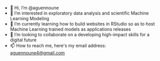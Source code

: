 - 👋 Hi, I’m @aguennoune
- 👀 I’m interested in exploratory data analysis and scientific Machine Learning Modeling
- 🌱 I’m currently learning how to build websites in RStudio so as to host Machine Learning trained models as applications releases 
- 💞️ I’m looking to collaborate on a developing high-impact skills for a digital future
- 📫 How to reach me, here's my email address: aguennoune4@gmail.com

<!---
aguennoune/aguennoune is a ✨ special ✨ repository because its `README.md` (this file) appears on your GitHub profile.
You can click the Preview link to take a look at your changes.
--->
